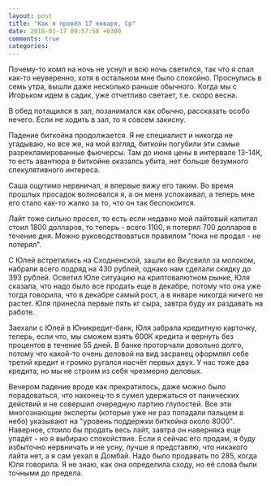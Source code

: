 ```yaml
---
layout: post
title: "Как я провёл 17 января, Ср"
date: 2018-01-17 09:57:58 +0300
comments: true
categories: 
---
```

Почему-то комп на ночь не уснул и всю ночь светился, так что я спал как-то неуверенно, хотя в остальном мне было спокойно. Проснулись в семь утра, вышли даже несколько раньше обычного. Когда мы с Игорьком идем в садик, уже отчетливо светает, т.е. скоро весна.

В обед потащился в зал, позанимался как обычно, рассказать особо нечего. Если не ходить в зал, то я совсем закисну.

Падение биткойна продолжается. Я не специалист и никогда не угадываю, но все же, на мой взгляд, биткойн погубили эти самые разрекламированные фьючерсы. Там до июня цены в интервале 13-14К, то есть авантюра в биткойне оказалсь убита, нет больше безумного спекулятивного интереса.

Саша ощутимо нервничал, я впервые вижу его таким. Во время прошлых просадок волновался я, а он меня успокаивал, а теперь мне его стало как-то жалко за то, что он так беспокоится.

Лайт тоже сильно просел, то есть если недавно мой лайтовый капитал стоил 1800 долларов, то теперь - всего 1100, я потерял 700 долларов в течение дня. Можно руководствоваться правилом "пока не продал - не потерял".

С Юлей встретились на Сходненской, зашли во Вкусвилл за молоком, набрали всего подряд на 430 рублей, однако нам сделали скидку до 393 рублей. Осветил Юле ситуацию на криптовалютном рынке, Юля сказала, что надо было все продать еще в декабре, потому что она уже тогда говорила, что в декабре самый рост, а в январе никогда ничего не растет. Юля принесла первые пять кг сыра, завтра буду их раздавать на работе.

Заехали с Юлей в Юникредит-банк, Юля забрала кредитную карточку, теперь, если что, мы сможем взять 600К кредита и вернуть без процентов в течение 55 дней. В банке проторчали довольно долго, потому что какой-то очень деловой на вид засранец оформлял себе третий кредит и громко ругался насчёт первых двух. У нас тоже два кредита, но мы не строим из себя чрезмерно деловых. 

Вечером падение вроде как прекратилось, даже можно было порадоваться, что наконец-то я сумел удержаться от панических действий и не совершил очередную партию глупостей. Все эти многознающие эксперты (которые уже не раз попадали пальцем в небо) указывают на "уровень поддержки биткойна около 8000". Наверное, стоило бы продать весь лайт, завтра он наверняка еще упадёт - но я выбираю спокойствие. Если я сейчас его продам, я буду избыточно нервничать и не усну, лучше я представлю, что никакого лайта нет, а я сам уехал в Домбай. Надо было продавать по 285, когда Юля говорила. Я не знаю, как она определила сходу, но её слова были точными до предела.
